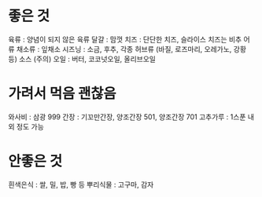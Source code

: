 
# 좋은 것
육류 : 양념이 되지 않은 육류
달걀 : 맘껏
치즈 : 단단한 치즈, 슬라이스 치즈는 비추
어류
채소류 : 잎채소
시즈닝 : 소금, 후추, 각종 허브류 (바질, 로즈마리, 오레가노, 강황 등)
소스 (주의)
오일 : 버터, 코코넛오일, 올리브오일

# 가려서 먹음 괜찮음
와사비 : 삼광 999
간장 : 기꼬만간장, 양조간장 501, 양조간장 701
고추가루 : 1스푼 내외 정도 가능

# 안좋은 것
흰색은식 : 쌀, 밀, 밥, 빵 등
뿌리식물 : 고구마, 감자
